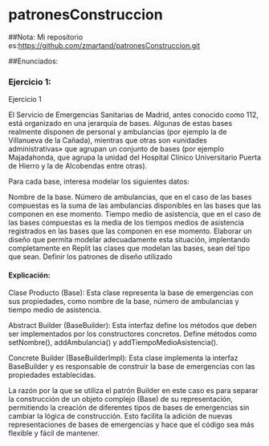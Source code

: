 # patronesConstruccion

##Nota:
Mi repositorio es:https://github.com/zmartand/patronesConstruccion.git

##Enunciados:

### Ejercicio 1:
Ejercicio 1

El Servicio de Emergencias Sanitarias de Madrid, antes conocido como 112, está organizado en una jerarquía de bases. Algunas de estas bases realmente disponen de personal y ambulancias (por ejemplo la de Villanueva de la Cañada), mientras que otras son «unidades administrativas» que agrupan un conjunto de bases (por ejemplo Majadahonda, que agrupa la unidad del Hospital Clínico Universitario Puerta de Hierro y la de Alcobendas entre otras).

Para cada base, interesa modelar los siguientes datos:

Nombre de la base.
Número de ambulancias, que en el caso de las bases compuestas es la suma de las ambulancias disponibles en las bases que las componen en ese momento.
Tiempo medio de asistencia, que en el caso de las bases compuestas es la media de los tiempos medios de asistencia registrados en las bases que las componen en ese momento.
Elaborar un diseño que permita modelar adecuadamente esta situación, implentando completamente en Replit las clases que modelan las bases, sean del tipo que sean. Definir los patrones de diseño utilizado

#### Explicación:
Clase Producto (Base):
Esta clase representa la base de emergencias con sus propiedades, como nombre de la base, número de ambulancias y tiempo medio de asistencia.

Abstract Builder (BaseBuilder):
Esta interfaz define los métodos que deben ser implementados por los constructores concretos. Define métodos como setNombre(), addAmbulancia() y addTiempoMedioAsistencia().

Concrete Builder (BaseBuilderImpl):
Esta clase implementa la interfaz BaseBuilder y es responsable de construir la base de emergencias con las propiedades establecidas.

La razón por la que se utiliza el patrón Builder en este caso es para separar la construcción de un objeto complejo (Base) de su representación, permitiendo la creación de diferentes tipos de bases de emergencias sin cambiar la lógica de construcción. 
Esto facilita la adición de nuevas representaciones de bases de emergencias y hace que el código sea más flexible y fácil de mantener.

